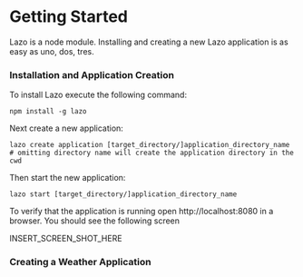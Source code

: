 # Getting Started
Lazo is a node module. Installing and creating a new Lazo application is as easy as uno, dos, tres.

### Installation and Application Creation

To install Lazo execute the following command:

```shell
npm install -g lazo
```

Next create a new application:

```shell
lazo create application [target_directory/]application_directory_name
# omitting directory name will create the application directory in the cwd
```

Then start the new application:

```shell
lazo start [target_directory/]application_directory_name
```

To verify that the application is running open http://localhost:8080 in a browser. You should
see the following screen

INSERT_SCREEN_SHOT_HERE

### Creating a Weather Application